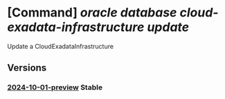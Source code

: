 # [Command] _oracle database cloud-exadata-infrastructure update_

Update a CloudExadataInfrastructure

## Versions

### [2024-10-01-preview](/Resources/mgmt-plane/L3N1YnNjcmlwdGlvbnMve30vcmVzb3VyY2Vncm91cHMve30vcHJvdmlkZXJzL29yYWNsZS5kYXRhYmFzZS9jbG91ZGV4YWRhdGFpbmZyYXN0cnVjdHVyZXMve30=/2024-10-01-preview.xml) **Stable**

<!-- mgmt-plane /subscriptions/{}/resourcegroups/{}/providers/oracle.database/cloudexadatainfrastructures/{} 2024-10-01-preview -->
